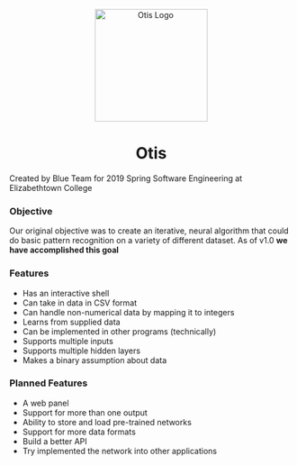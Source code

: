 <p align="center"><a target="_blank" rel="noopener noreferrer"><img width="200" src="https://i.imgur.com/vva7rFG.png" alt="Otis Logo"></a>
<br></p>
<h1 align="center"> Otis </h1>



Created by Blue Team for 2019 Spring Software Engineering at Elizabethtown College

### Objective
Our original objective was to create an iterative, neural algorithm that could do basic pattern recognition on a variety of different dataset. As of v1.0 **we have accomplished this goal**

### Features
* Has an interactive shell
* Can take in data in CSV format
* Can handle non-numerical data by mapping it to integers
* Learns from supplied data
* Can be implemented in other programs (technically)
* Supports multiple inputs
* Supports multiple hidden layers
* Makes a binary assumption about data

### Planned Features
* A web panel
* Support for more than one output
* Ability to store and load pre-trained networks
* Support for more data formats
* Build a better API
* Try implemented the network into other applications